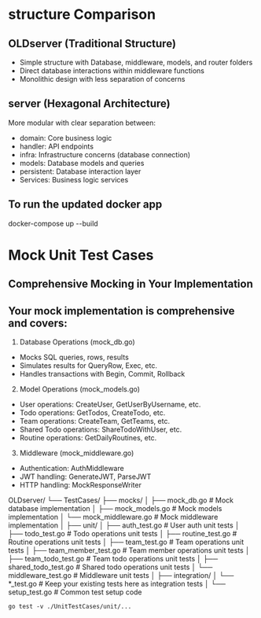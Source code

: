 # structure Comparison

## OLDserver (Traditional Structure)
- Simple structure with Database, middleware, models, and router folders
- Direct database interactions within middleware functions
- Monolithic design with less separation of concerns


## server (Hexagonal Architecture)
More modular with clear separation between:
- domain: Core business logic
- handler: API endpoints
- infra: Infrastructure concerns (database connection)
- models: Database models and queries
- persistent: Database interaction layer
- Services: Business logic services



## To run the updated docker app
docker-compose up --build


# Mock Unit Test Cases
## Comprehensive Mocking in Your Implementation
## Your mock implementation is comprehensive and covers:

1. Database Operations (mock_db.go)
- Mocks SQL queries, rows, results
- Simulates results for QueryRow, Exec, etc.
- Handles transactions with Begin, Commit, Rollback
2. Model Operations (mock_models.go)
- User operations: CreateUser, GetUserByUsername, etc.
- Todo operations: GetTodos, CreateTodo, etc.
- Team operations: CreateTeam, GetTeams, etc.
- Shared Todo operations: ShareTodoWithUser, etc.
- Routine operations: GetDailyRoutines, etc.
3. Middleware (mock_middleware.go)
- Authentication: AuthMiddleware
- JWT handling: GenerateJWT, ParseJWT
- HTTP handling: MockResponseWriter


OLDserver/
└── TestCases/
    ├── mocks/
    │   ├── mock_db.go        # Mock database implementation
    │   ├── mock_models.go    # Mock models implementation
    │   └── mock_middleware.go # Mock middleware implementation
    │
    ├── unit/
    │   ├── auth_test.go      # User auth unit tests
    │   ├── todo_test.go      # Todo operations unit tests
    │   ├── routine_test.go   # Routine operations unit tests
    │   ├── team_test.go      # Team operations unit tests
    │   ├── team_member_test.go # Team member operations unit tests
    │   ├── team_todo_test.go # Team todo operations unit tests
    │   ├── shared_todo_test.go # Shared todo operations unit tests
    │   └── middleware_test.go # Middleware unit tests
    │
    ├── integration/
    │   └── *_test.go         # Keep your existing tests here as integration tests
    │
    └── setup_test.go         # Common test setup code


    go test -v ./UnitTestCases/unit/...
